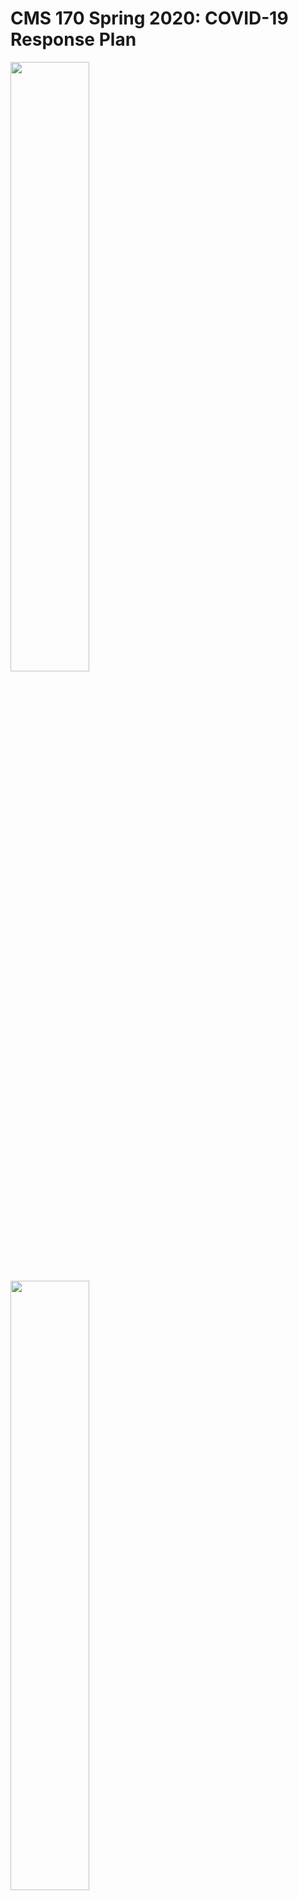 # CMS 170 Spring 2020: COVID-19 Response Plan

<img src="https://i.chzbgr.com/full/9448823040/hDD42FB11/understand-cdc-s-covid-19-beatles-wanna-hold-hand-cdc-not-advisable-beatles-wanna-hold-hand-cdc-no" width="50%" />

<img src="https://cdn.dopl3r.com//media/memes_files/pj-theberge-atpj-theberge-cdc-wash-your-hands-frequently-neil-diamond-haaaaaands-cdc-coronavirus-is-contagious-neil-diamond-touching-haaaands-cdc-dont-touch-hands-neil-diamond-reaching-ouuuuut-cdc-please-avoid-that-neil-diamond-tou-rnS7Q.jpg" width="50%" />


## Contents

This document describes the changes we'll be making to the class in response to our shift to virtual instruction for the second half of
Spring 2020.

Please read this carefully and let me know if you have questions. It covers:

- Tools we're going to use.
- Updates to our schedule and assignments.
- My plans for delivering content to you.
- How office hours will work.

**Please remember that I'm always available to help you and answer your questions**. The format of our course has changed, but I'm 
still your professor and I'm still committed to helping each of you succeed.

You should always feel free to get in touch with me by e-mail, by Slack (discussed below), or in WebEx. If you need to set up a time
to meet live via WebEx, I'm happy to accomodate that.

## Collaboration

Previously, I'd encouraged you to talk with your classmates about the course work, but to develop all of your submissions indpendently.
Under our new situation, **I don't want you to feel isolated**, so I'm now **encouraging you to collaborate freely** to complete the
course work. To start, I'll group you into teams roughly based on the people that you've been working with in class so far. Think of your team as your remote study group. 

Note that we're not doing "group projects": **please continue to submit your work individually** so I have a record of everything that's 
turned in. You can, if you like, think of this as an environment where we're still completing indvidual assignments, but you're allowed 
to freely discuss and check your work with your fellow students.

I'll start by sending each team an invite to a dedicated Slack group. We'll stay with the initial teams for a couple of weeks: if you 
want rearrange to work with other people or if you'd prefer to work independently after that point then you can feel free to make 
changes.

## Tools

### Slack

Slack is an instant messaging app that's now widely used as a replacement for e-mail in many companies. I've created a Slack
channel for our class, `#cms170-s20`.

Use the invite link posted to Canvas to join the group, then add yourself to the channel. Once you've joined, post a quick intro message and a meme to let me know you've made it.

Slack will be for general discussions, questions about course logistics, check-ins, posting memes and links, etc. It's intended to be a 
way for us to stay engaged with each other and to provide opportunities for casual question and answer sessions and collaboration.

**I won't distribute course content through Slack**.

### GitHub

We'll continue to use this GitHub site, `dansmyers/ProblemSolving2`, to keep distributing class content, handouts, and examples.

### Canvas

We'll keep using Canvas for grades, official course e-mails, and posting course-specific links that I don't want to put on the public 
GitHub.

### WebEx

I'll use WebEx for online office hours, discussed in more detail below.

**I do not plan to lecture synchronously over WebEx**. I know that our initial guidance from the Provost emphasized delivering classes synchronously, but I don't think that format is well-suited for our course. Instead, we will deliver most of the basic course content
asynchronously, using videos and readings, and use video conferencing for check-ins and office hours.

## Updated Course Schedule

<img src="https://imgs.xkcd.com/comics/2010_and_2020_2x.png" width="55%"/>

### Remaining Topics

We have three major topics to get through for the rest of the semester:

- Hash tables
- Stacks and queues
- Trees

If we were in-person, we'd be able to add one more unit on the minimax algorithm, but it won't be feasible to do that in the 
new format. Those of you planning to continue with CMS 270 as your next computer science class will be perfectly well-prepared
if we get through these last three units by the end of the semester.

My plan is to dedicate about two weeks to each unit.


| Unit         | Topic                         | Start  |   End  | Deliverable     |
| -------------|-----------------------------|--------|--------|-----------------|
| 1            | Hash tables          |   3/23 |  4/1 (probably)  | Catch up on ZyBook questions  |
| 2            | Stacks and queues     |   4/1 (probably) |  4/15  | Stack-based interpreter    |
| 3            | Trees         |  4/15  |  End of the Semester  | ???????? (Depends on how far we get)|

### Final Exam

**The last project will substitute for the final exam**.  We will not have a written final. Giving a written exam remotely
is tough, and at this point I want to prioritize writing as much code as possible.

### Challenge Projects

Two challenge projects have been posted:

- The challenge version of Project 4, where you could implement your own game.

- Writing a tutorial blog post about an example interview question.

There will be a reflective writing challenge project posted toward the end of the semester and (depending on how we're doing)
one more programming-related project.

## Content Delivery and Office Hours

### Course Content

You'll continue to get GitHub repos assigned through GitHub Classroom that contain the instructions and projects for each unit. I'll
also post a set of videos and other resources onto Canvas.


### Office Hours

I'll use our scheduled class times (11:00 on Tuesdays and Thursdays) for interactive office hours via WebEx. Before each office hour period, I'll post a link to a Google doc that you can use to ask questions that you want to have answered, then use the office hour time to work through each request. I am working on a plan for recording and uploading the WebEx sessions so that you can review them even if you aren't able to join live.

**We will not meet via WebEx during the scheduled lab period on Fridays**. My suggestion is that you block that time out as dedicated work time for this class.


## Suggestions

This is a tough time for all of us. Ultimately, what happens in this class is not the most important thing in the world right now. Our
goal is to get through the rest of the semester with the best experience possible, while managing all of the other craziness that's
happening around us.

Please stay in touch with the class. As Associate Dean Russell told some students in an earlier message, "Now is not the time to turtle."

<img src="https://upload.wikimedia.org/wikipedia/commons/9/99/T.h._hermanni_con_speroni_5.JPG" width="50%" />

*Do not want*.

Keep a healthy schedule and block out some time to work on each of your classes. I recognize that many of you, like my wife and I,
are dealing with additional family responsibilities now that most K-12 schools are closed. **Let me know as soon as possible if there's 
a major issue that's making it hard for you to access the class material or work on the assignments**. We'll try to proceed with as
much flexibility as possible.

We're going to get through this.

<img src="https://urbanmatter.com/chicago/wp-content/uploads/2020/03/complicated-plant-meme.png" width="50%" />
